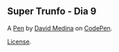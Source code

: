 Super Trunfo - Dia 9
--------------------


A [Pen](https://codepen.io/DmedinaDev/pen/mdRWZxj) by [David Medina](https://codepen.io/DmedinaDev) on [CodePen](https://codepen.io).

[License](https://codepen.io/DmedinaDev/pen/mdRWZxj/license).
